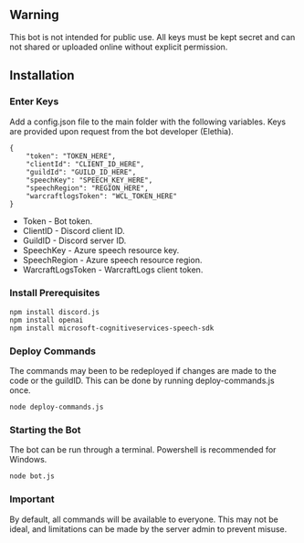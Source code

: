 ## Warning

This bot is not intended for public use. All keys must be kept secret and can not shared or uploaded online without explicit permission.

## Installation

### Enter Keys

Add a config.json file to the main folder with the following variables. Keys are provided upon request from the bot developer (Elethia).

    {
        "token": "TOKEN_HERE",
        "clientId": "CLIENT_ID_HERE",
        "guildId": "GUILD_ID_HERE",
        "speechKey": "SPEECH_KEY_HERE",
        "speechRegion": "REGION_HERE",
        "warcraftlogsToken": "WCL_TOKEN_HERE"
    }

* Token - Bot token. 
* ClientID - Discord client ID.
* GuildID - Discord server ID.
* SpeechKey - Azure speech resource key.
* SpeechRegion - Azure speech resource region.
* WarcraftLogsToken - WarcraftLogs client token.

### Install Prerequisites

    npm install discord.js
    npm install openai
    npm install microsoft-cognitiveservices-speech-sdk

### Deploy Commands

The commands may been to be redeployed if changes are made to the code or the guildID. This can be done by running deploy-commands.js once.

    node deploy-commands.js

### Starting the Bot

The bot can be run through a terminal. Powershell is recommended for Windows.

    node bot.js

### Important

By default, all commands will be available to everyone. This may not be ideal, and limitations can be made by the server admin to prevent misuse.
